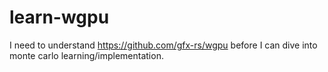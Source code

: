 # learn-wgpu
I need to understand https://github.com/gfx-rs/wgpu before I can dive into monte carlo learning/implementation.

